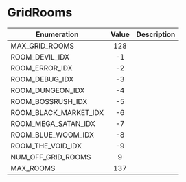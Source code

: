 # GridRooms

|Enumeration|Value|Description|
|-----------|:---:|-----------|
|MAX_GRID_ROOMS|128||
|ROOM_DEVIL_IDX|-1||
|ROOM_ERROR_IDX|-2||
|ROOM_DEBUG_IDX|-3||
|ROOM_DUNGEON_IDX|-4||
|ROOM_BOSSRUSH_IDX|-5||
|ROOM_BLACK_MARKET_IDX|-6||
|ROOM_MEGA_SATAN_IDX|-7||
|ROOM_BLUE_WOOM_IDX|-8||
|ROOM_THE_VOID_IDX|-9||
|NUM_OFF_GRID_ROOMS|9||
|MAX_ROOMS|137||
